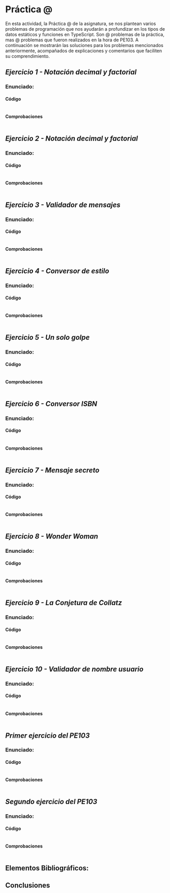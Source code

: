 # Práctica @

En esta actividad, la Práctica @ de la asignatura, se nos plantean varios problemas de programación que nos ayudarán a profundizar en los tipos de datos estáticos y funciones en TypeScript. Son @ problemas de la práctica, mas @ problemas que fueron realizados en la hora de PE103.
A continuación se mostrarán las soluciones para los problemas mencionados anteriormente, acompañados de explicaciones y comentarios que faciliten su comprendimiento.


## _Ejercicio 1 - Notación decimal y factorial_

### Enunciado:



#### Código

``` TypeScript

```

#### Comprobaciones

``` TypeScript

```



## _Ejercicio 2 - Notación decimal y factorial_

### Enunciado:



#### Código

``` TypeScript

```

#### Comprobaciones

``` TypeScript

```



## _Ejercicio 3 - Validador de mensajes_

### Enunciado:



#### Código

``` TypeScript

```

#### Comprobaciones

``` TypeScript

```



## _Ejercicio 4 - Conversor de estilo_

### Enunciado:



#### Código

``` TypeScript

```

#### Comprobaciones

``` TypeScript

```



## _Ejercicio 5 - Un solo golpe_

### Enunciado:



#### Código

``` TypeScript

```

#### Comprobaciones

``` TypeScript

```



## _Ejercicio 6 - Conversor ISBN_

### Enunciado:



#### Código

``` TypeScript

```

#### Comprobaciones

``` TypeScript

```



## _Ejercicio 7 - Mensaje secreto_

### Enunciado:



#### Código

``` TypeScript

```

#### Comprobaciones

``` TypeScript

```



## _Ejercicio 8 - Wonder Woman_

### Enunciado:



#### Código

``` TypeScript

```

#### Comprobaciones

``` TypeScript

```



## _Ejercicio 9 - La Conjetura de Collatz_

### Enunciado:



#### Código

``` TypeScript

```

#### Comprobaciones

``` TypeScript

```



## _Ejercicio 10 - Validador de nombre usuario_

### Enunciado:



#### Código

``` TypeScript

```

#### Comprobaciones

``` TypeScript

```



## _Primer ejercicio del PE103_

### Enunciado:



#### Código

``` TypeScript

```

#### Comprobaciones

``` TypeScript

```



## _Segundo ejercicio del PE103_

### Enunciado:



#### Código

``` TypeScript

```

#### Comprobaciones

``` TypeScript

```












## Elementos Bibliográficos:


## Conclusiones
